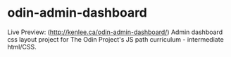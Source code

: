 # odin-admin-dashboard
Live Preview: (http://kenlee.ca/odin-admin-dashboard/)
Admin dashboard css layout project for The Odin Project's JS path curriculum - intermediate html/CSS.
